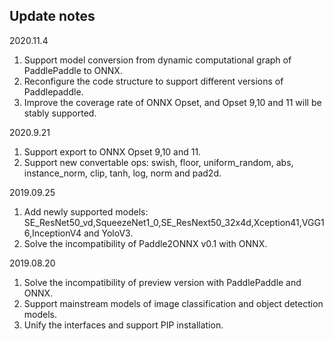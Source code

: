 ## Update notes

2020.11.4

1. Support model conversion from dynamic computational graph of PaddlePaddle to ONNX.
2. Reconfigure the code structure to support different versions of Paddlepaddle.
3. Improve the coverage rate of ONNX Opset, and Opset 9,10 and 11 will be stably supported.


2020.9.21

1. Support export to ONNX Opset 9,10 and 11.
2. Support new convertable ops: swish, floor, uniform_random, abs, instance_norm, clip, tanh, log, norm and pad2d.

2019.09.25

1. Add newly supported models: SE_ResNet50_vd,SqueezeNet1_0,SE_ResNext50_32x4d,Xception41,VGG16,InceptionV4 and YoloV3.
2. Solve the incompatibility of Paddle2ONNX v0.1 with ONNX.

2019.08.20

1. Solve the incompatibility of preview version with PaddlePaddle and ONNX.
2. Support mainstream models of image classification and object detection models.
3. Unify the interfaces and support PIP installation.
